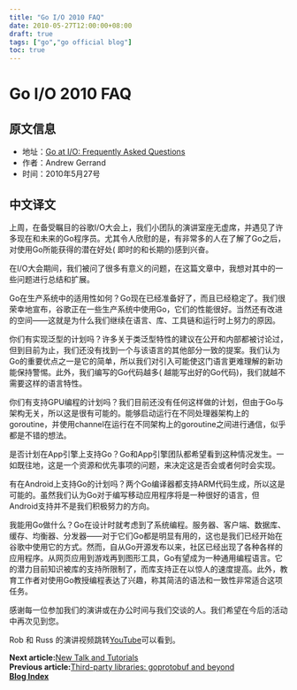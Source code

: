 ```yaml
---
title: "Go I/O 2010 FAQ"
date: 2010-05-27T12:00:00+08:00
draft: true
tags: ["go","go official blog"]
toc: true
---
```


# Go I/O 2010 FAQ

## 原文信息

* 地址：[Go at I/O: Frequently Asked Questions](https://go.dev/blog/io2010-faq)
* 作者：Andrew Gerrand
* 时间：2010年5月27号

## 中文译文

上周，在备受瞩目的谷歌I/O大会上，我们小团队的演讲室座无虚席，并遇见了许多现在和未来的Go程序员。尤其令人欣慰的是，有非常多的人在了解了Go之后，对使用Go所能获得的潜在好处(
即时的和长期的)感到兴奋。

在I/O大会期间，我们被问了很多有意义的问题，在这篇文章中，我想对其中的一些问题进行总结和扩展。

Go在生产系统中的适用性如何？Go现在已经准备好了，而且已经稳定了。我们很荣幸地宣布，谷歌正在一些生产系统中使用Go，它们的性能很好。当然还有改进的空间——这就是为什么我们继续在语言、库、工具链和运行时上努力的原因。

你们有实现泛型的计划吗？许多关于类泛型特性的建议在公开和内部都被讨论过，但到目前为止，我们还没有找到一个与该语言的其他部分一致的提案。我们认为Go的重要优点之一是它的简单，所以我们对引入可能使这门语言更难理解的新功能保持警惕。此外，我们编写的Go代码越多(
越能写出好的Go代码)，我们就越不需要这样的语言特性。

你们有支持GPU编程的计划吗？我们目前还没有任何这样做的计划，但由于Go与架构无关，所以这是很有可能的。能够启动运行在不同处理器架构上的goroutine，并使用channel在运行在不同架构上的goroutine之间进行通信，似乎都是不错的想法。

是否计划在App引擎上支持Go？Go和App引擎团队都希望看到这种情况发生。一如既往地，这是一个资源和优先事项的问题，来决定这是否会或者何时会实现。

有在Android上支持Go的计划吗？两个Go编译器都支持ARM代码生成，所以这是可能的。虽然我们认为Go对于编写移动应用程序将是一种很好的语言，但Android支持并不是我们积极努力的方向。

我能用Go做什么？Go在设计时就考虑到了系统编程。服务器、客户端、数据库、缓存、均衡器、分发器——对于它们Go都是明显有用的，这也是我们已经开始在谷歌中使用它的方式。然而，自从Go开源发布以来，社区已经出现了各种各样的应用程序。从网页应用到游戏再到图形工具，Go有望成为一种通用编程语言。它的潜力目前知识被库的支持所限制了，而库支持正在以惊人的速度提高。此外，教育工作者对使用Go教授编程表达了兴趣，称其简洁的语法和一致性非常适合这项任务。

感谢每一位参加我们的演讲或在办公时间与我们交谈的人。我们希望在今后的活动中再次见到您。

Rob 和 Russ 的演讲视频跳转[YouTube](https://youtu.be/jgVhBThJdXc)可以看到。

**Next article:**[New Talk and Tutorials](https://huija.github.io/go-io2010/)\
**Previous article:**[Third-party libraries: goprotobuf and beyond](https://huija.github.io/go-io2010-preview/)\
**[Blog Index](https://huija.github.io/tags/go-official-blog/)**

